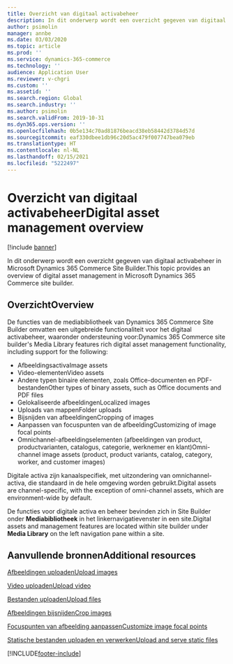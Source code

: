 ```yaml
---
title: Overzicht van digitaal activabeheer
description: In dit onderwerp wordt een overzicht gegeven van digitaal activabeheer in Microsoft Dynamics 365 Commerce Site Builder.
author: psimolin
manager: annbe
ms.date: 03/03/2020
ms.topic: article
ms.prod: ''
ms.service: dynamics-365-commerce
ms.technology: ''
audience: Application User
ms.reviewer: v-chgri
ms.custom: ''
ms.assetid: ''
ms.search.region: Global
ms.search.industry: ''
ms.author: psimolin
ms.search.validFrom: 2019-10-31
ms.dyn365.ops.version: ''
ms.openlocfilehash: 0b5e134c70ad81876beacd38eb58442d3784d57d
ms.sourcegitcommit: eaf330dbee1db96c20d5ac479f007747bea079eb
ms.translationtype: HT
ms.contentlocale: nl-NL
ms.lasthandoff: 02/15/2021
ms.locfileid: "5222497"
---
```

# <a name="digital-asset-management-overview"></a><span data-ttu-id="f50e8-103">Overzicht van digitaal activabeheer</span><span class="sxs-lookup"><span data-stu-id="f50e8-103">Digital asset management overview</span></span>

[!include [banner](includes/banner.md)]

<span data-ttu-id="f50e8-104">In dit onderwerp wordt een overzicht gegeven van digitaal activabeheer in Microsoft Dynamics 365 Commerce Site Builder.</span><span class="sxs-lookup"><span data-stu-id="f50e8-104">This topic provides an overview of digital asset management in Microsoft Dynamics 365 Commerce site builder.</span></span>

## <a name="overview"></a><span data-ttu-id="f50e8-105">Overzicht</span><span class="sxs-lookup"><span data-stu-id="f50e8-105">Overview</span></span>

<span data-ttu-id="f50e8-106">De functies van de mediabibliotheek van Dynamics 365 Commerce Site Builder omvatten een uitgebreide functionaliteit voor het digitaal activabeheer, waaronder ondersteuning voor:</span><span class="sxs-lookup"><span data-stu-id="f50e8-106">Dynamics 365 Commerce site builder's Media Library features rich digital asset management functionality, including support for the following:</span></span>
- <span data-ttu-id="f50e8-107">Afbeeldingsactiva</span><span class="sxs-lookup"><span data-stu-id="f50e8-107">Image assets</span></span>
- <span data-ttu-id="f50e8-108">Video-elementen</span><span class="sxs-lookup"><span data-stu-id="f50e8-108">Video assets</span></span>
- <span data-ttu-id="f50e8-109">Andere typen binaire elementen, zoals Office-documenten en PDF-bestanden</span><span class="sxs-lookup"><span data-stu-id="f50e8-109">Other types of binary assets, such as Office documents and PDF files</span></span>
- <span data-ttu-id="f50e8-110">Gelokaliseerde afbeeldingen</span><span class="sxs-lookup"><span data-stu-id="f50e8-110">Localized images</span></span>
- <span data-ttu-id="f50e8-111">Uploads van mappen</span><span class="sxs-lookup"><span data-stu-id="f50e8-111">Folder uploads</span></span>
- <span data-ttu-id="f50e8-112">Bijsnijden van afbeeldingen</span><span class="sxs-lookup"><span data-stu-id="f50e8-112">Cropping of images</span></span>
- <span data-ttu-id="f50e8-113">Aanpassen van focuspunten van de afbeelding</span><span class="sxs-lookup"><span data-stu-id="f50e8-113">Customizing of image focal points</span></span>
- <span data-ttu-id="f50e8-114">Omnichannel-afbeeldingselementen (afbeeldingen van product, productvarianten, catalogus, categorie, werknemer en klant)</span><span class="sxs-lookup"><span data-stu-id="f50e8-114">Omni-channel image assets (product, product variants, catalog, category, worker, and customer images)</span></span>

<span data-ttu-id="f50e8-115">Digitale activa zijn kanaalspecifiek, met uitzondering van omnichannel-activa, die standaard in de hele omgeving worden gebruikt.</span><span class="sxs-lookup"><span data-stu-id="f50e8-115">Digital assets are channel-specific, with the exception of omni-channel assets, which are environment-wide by default.</span></span> 

<span data-ttu-id="f50e8-116">De functies voor digitale activa en beheer bevinden zich in Site Builder onder **Mediabibliotheek** in het linkernavigatievenster in een site.</span><span class="sxs-lookup"><span data-stu-id="f50e8-116">Digital assets and management features are located within site builder under **Media Library** on the left navigation pane within a site.</span></span>

## <a name="additional-resources"></a><span data-ttu-id="f50e8-117">Aanvullende bronnen</span><span class="sxs-lookup"><span data-stu-id="f50e8-117">Additional resources</span></span>

[<span data-ttu-id="f50e8-118">Afbeeldingen uploaden</span><span class="sxs-lookup"><span data-stu-id="f50e8-118">Upload images</span></span>](dam-upload-images.md)

[<span data-ttu-id="f50e8-119">Video uploaden</span><span class="sxs-lookup"><span data-stu-id="f50e8-119">Upload video</span></span>](dam-upload-video.md)

[<span data-ttu-id="f50e8-120">Bestanden uploaden</span><span class="sxs-lookup"><span data-stu-id="f50e8-120">Upload files</span></span>](dam-upload-files.md)

[<span data-ttu-id="f50e8-121">Afbeeldingen bijsnijden</span><span class="sxs-lookup"><span data-stu-id="f50e8-121">Crop images</span></span>](dam-crop-images.md)

[<span data-ttu-id="f50e8-122">Focuspunten van afbeelding aanpassen</span><span class="sxs-lookup"><span data-stu-id="f50e8-122">Customize image focal points</span></span>](dam-custom-focal-point.md)

[<span data-ttu-id="f50e8-123">Statische bestanden uploaden en verwerken</span><span class="sxs-lookup"><span data-stu-id="f50e8-123">Upload and serve static files</span></span>](upload-serve-static-files.md)


[!INCLUDE[footer-include](../includes/footer-banner.md)]
